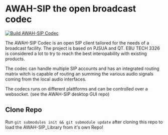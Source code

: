# AWAH-SIP the open broadcast codec

[![Build AWAH-SIP Codec](https://github.com/AWAH-SIP/AWAH-SIP_Codec/actions/workflows/build.yml/badge.svg)](https://github.com/AWAH-SIP/AWAH-SIP_Codec/actions/workflows/build.yml)

The AWAH-SIP Codec is an open SIP client tailored for the needs of a broadcast facility. The project is based on PJSUA and QT. EBU TECH 3326 is considered a lot to try to reach the best interopability with existing products.

The codec can handle multiple SIP accounts and has an integrated routing matrix witch is capable of routing an summing the various audio signals coming from the local audio interfaces.

The codecs runs on different plattforms and can be controlled over a websocket. (see the AWAH-SIP desktop GUI repo)


## Clone Repo

Run `git submodules init && git submodule update` after cloning this repo to load the AWAH-SIP_Library from it's own Repo!

